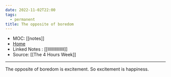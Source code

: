 ```yaml
---
date: 2022-11-02T22:00
tags:
  - permanent
title: The opposite of boredom
---
```

- MOC: [[notes]]
- [Home](https://misudashi.ga/)
- Linked Notes : [[lIllIIllllllIlI]]
- Source: [[The 4 Hours Week]]
----------
The opposite of boredom is excitement. So excitement is happiness.
